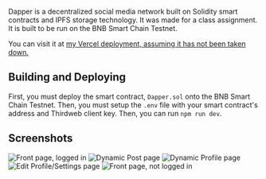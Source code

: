 Dapper is a decentralized social media network built on Solidity smart contracts and IPFS storage technology.
It was made for a class assignment. It is built to be run on the BNB Smart Chain Testnet.

You can visit it at [my Vercel deployment, assuming it has not been taken down.](https://dapper-gules.vercel.app)

## Building and Deploying
First, you must deploy the smart contract, `Dapper.sol` onto the BNB Smart Chain Testnet. Then, you must setup the `.env` file with your smart contract's address and Thirdweb client key.
Then, you can run `npm run dev`.

## Screenshots

![Front page, logged in](https://i.imgur.com/XOLvSwH.png)
![Dynamic Post page](https://i.imgur.com/z6U2To3.png)
![Dynamic Profile page](https://i.imgur.com/6GvM4Ec.png)
![Edit Profile/Settings page](https://i.imgur.com/WBL9mbT.png)
![Front page, not logged in](https://i.imgur.com/QfukOuc.png)
